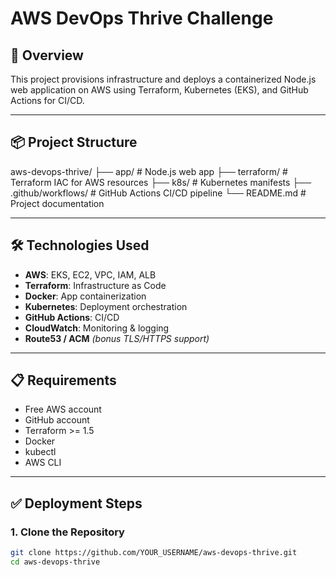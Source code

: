 # AWS DevOps Thrive Challenge

## 🚀 Overview

This project provisions infrastructure and deploys a containerized Node.js web application on AWS using Terraform, Kubernetes (EKS), and GitHub Actions for CI/CD.

---

## 📦 Project Structure
aws-devops-thrive/
├── app/ # Node.js web app
├── terraform/ # Terraform IAC for AWS resources
├── k8s/ # Kubernetes manifests
├── .github/workflows/ # GitHub Actions CI/CD pipeline
└── README.md # Project documentation


---

## 🛠️ Technologies Used

- **AWS**: EKS, EC2, VPC, IAM, ALB
- **Terraform**: Infrastructure as Code
- **Docker**: App containerization
- **Kubernetes**: Deployment orchestration
- **GitHub Actions**: CI/CD
- **CloudWatch**: Monitoring & logging
- **Route53 / ACM** _(bonus TLS/HTTPS support)_

---

## 📋 Requirements

- Free AWS account
- GitHub account
- Terraform >= 1.5
- Docker
- kubectl
- AWS CLI

---

## ✅ Deployment Steps

### 1. Clone the Repository

```bash
git clone https://github.com/YOUR_USERNAME/aws-devops-thrive.git
cd aws-devops-thrive

